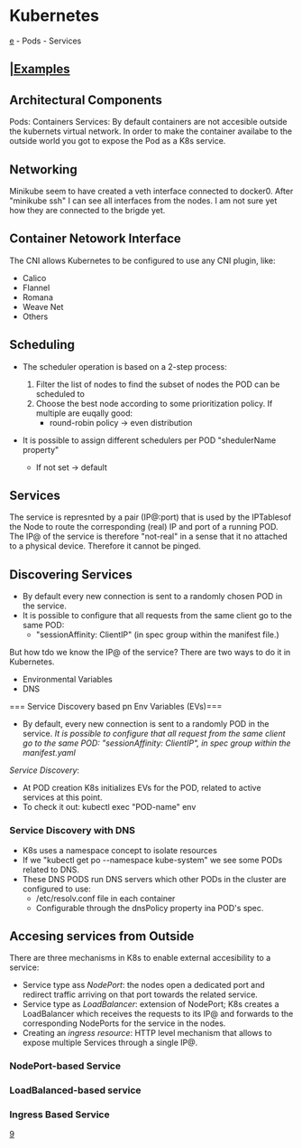 # Kubernetes
[e](MiniKub.md)
    - Pods
    - Services

## [|Examples](K8s_examples.md)
## Architectural Components
Pods: Containers
Services: By default containers are not accesible outside the kubernets virtual network. In order to make the container availabe to the outside world you got to expose the Pod as a K8s service.

## Networking
Minikube seem to have created a veth interface connected to docker0. After "minikube ssh" I can see all interfaces from the nodes. I am not sure yet how they are connected to the brigde yet.

## Container Netowork Interface
The CNI allows Kubernetes to be configured to use any CNI plugin, like:
- Calico
- Flannel
- Romana
- Weave Net
- Others

## Scheduling
- The scheduler operation is based on a 2-step process:
    1. Filter the list of nodes to find the subset of nodes the POD can be scheduled to
    2. Choose the best node according to some prioritization policy. If multiple are euqally good:
        - round-robin policy -> even distribution

- It is possible to assign different schedulers per POD "shedulerName property"
    - If not set -> default

## Services
The service is represnted by a pair (IP@:port) that is used by the IPTablesof the Node to route the corresponding (real) IP and port of a running POD. The IP@ of the service is therefore "not-real" in a sense that it no attached to a physical device. Therefore it cannot be pinged.


## Discovering Services
- By default every new connection is sent to a randomly chosen POD in the service.
- It is possible to configure that all requests from the same client go to the same POD:
    - "sessionAffinity: ClientIP" (in spec group within the manifest file.)

But how tdo we know the IP@ of the service? There are two ways to do it in Kubernetes.
- Environmental Variables
- DNS

=== Service Discovery based pn Env Variables (EVs)===
- By default, every new connection is sent to a randomly POD in the service.
*It is possible to configure that all request from the same client go to the same POD: "sessionAffinity: ClientIP", in spec group within the manifest.yaml*

*Service Discovery*:
- At POD creation K8s initializes EVs for the POD, related to active services at this point.
- To check it out: kubectl exec "POD-name" env



### Service Discovery with DNS
- K8s uses a namespace concept to isolate resources
- If we "kubectl get po --namespace kube-system" we see some PODs related to DNS.
- These DNS PODS run DNS servers which other PODs in the cluster are configured to use:
    - /etc/resolv.conf file in each container
    - Configurable through the dnsPolicy property ina POD's spec.

## Accesing services from Outside
There are three mechanisms in K8s to enable external accesibility to a service:

- Service type ass *NodePort*: the nodes open a dedicated port and redirect traffic arriving on that port towards the related service.
- Service type as *LoadBalancer*: extension of NodePort; K8s creates a LoadBalancer which receives the requests to its IP@ and forwards to the corresponding NodePorts for the service in the nodes.
- Creating an *ingress resource*: HTTP level mechanism that allows to expose multiple Services through a single IP@.

### NodePort-based Service
### LoadBalanced-based service
### Ingress Based Service


[9](CloudNetworkingExercises.md)
